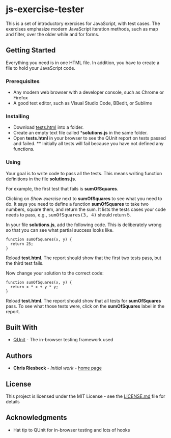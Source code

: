 # js-exercise-tester

This is a set of introductory exercises for JavaScript, with test cases. The exercises emphasize modern JavaScript iteration methods, such as map and filter, over the older while and for forms.

## Getting Started

Everything you need is in one HTML file. In addition, you have to create a file to hold your JavaScript code.

### Prerequisites

  * Any modern web browser with a developer console, such as Chrome or Firefox
  * A good text editor, such as Visual Studio Code, BBedit, or Sublime

### Installing

  * Download [tests.html](tests.html) into a folder.
  * Create an empty text file called ***solutions.js** in the same folder. 
  * Open **tests.html** in your browser to see the QUnit report on tests passed and failed.
    ** Initially all tests will fail because you have not defined any functions.

### Using

Your goal is to write code to pass all the tests. This means writing function definitions in the file **solutions.js**. 

For example, the first test that fails is **sumOfSquares**.

Clicking on _Show exercise_ next to **sumOfSquares** to see what you need to do. It says you need to define a function **sumOfSquares** to take two numbers, square them, and return the sum. It lists the tests cases your code needs to pass, e.g., <tt>sumOfSquares(3, 4)</tt> should return 5.

In your file **solutions.js**, add the following code. This is deliberately wrong so that you can see what partial success looks like.

```
function sumOfSquares(x, y) {
  return 25;
}
```

Reload **test.html**. The report should show that the first two tests pass, but the third test fails. 

Now change your solution to the correct code:

```
function sumOfSquares(x, y) {
  return x * x + y * y;
}
```

Reload **test.html**. The report should show that all tests for **sumOfSquares** pass. To see what those tests were, click on the **sumOfSquares** label in the report.


## Built With

* [QUnit](https://qunitjs.com/) - The in-browser testing framework used

## Authors

* **Chris Riesbeck** - *Initial work* - [home page](http://www.cs.northwestern.edu/~riesbeck/)


## License

This project is licensed under the MIT License - see the [LICENSE.md](LICENSE.md) file for details

## Acknowledgments

* Hat tip to QUnit for in-browser testing and lots of hooks
